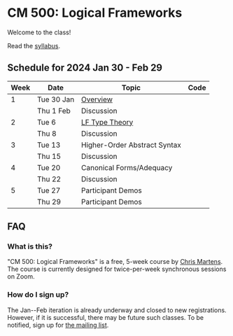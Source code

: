 # CM 500: Logical Frameworks

Welcome to the class!

Read the [syllabus](syllabus.md).

## Schedule for 2024 Jan 30 - Feb 29

| Week | Date       | Topic         | Code   |
| ---- | ---------- | ------------- | ------ |
| 1    | Tue 30 Jan | [Overview](lec1.md)      |        |
|      | Thu 1 Feb  | Discussion    |        |
| 2    | Tue 6      | [LF Type Theory](lec2.md) |        |
|      | Thu 8      | Discussion    |        |
| 3    | Tue 13     | Higher-Order Abstract Syntax |        |
|      | Thu 15     | Discussion    |        |
| 4    | Tue 20     | Canonical Forms/Adequacy | |
|      | Thu 22     | Discussion    |        |
| 5    | Tue 27     | Participant Demos |   |
|      | Thu 29     | Participant Demos | |


## FAQ

### What is this?
"CM 500: Logical Frameworks" is a free, 5-week course by [Chris
Martens](https://khoury.northeastern.edu/~cmartens).
The course is currently designed for twice-per-week synchronous
sessions on Zoom.

### How do I sign up?

The Jan--Feb iteration is already underway and closed to new registrations.
However, if it is successful, there may be future such classes.
To be notified, sign up for [the mailing
list](https://gaggle.email/join/cm-special-topics@gaggle.email).


